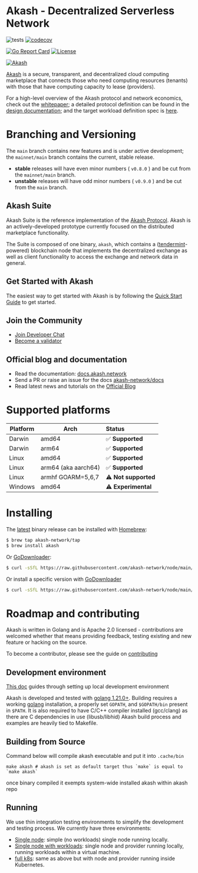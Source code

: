 # Akash - Decentralized Serverless Network

![tests](https://github.com/spheronFdn/akash-node/workflows/tests/badge.svg)
[![codecov](https://codecov.io/github/akash-network/node/coverage.svg?branch=main)](https://codecov.io/github/akash-network/node?branch=main)

[![Go Report Card](https://goreportcard.com/badge/github.com/spheronFdn/akash-node)](https://goreportcard.com/report/github.com/spheronFdn/akash-node)
[![License](https://img.shields.io/badge/License-Apache%202.0-blue.svg)](https://opensource.org/licenses/Apache-2.0)

[![Akash](_docs/img/logo-label-black.svg "Akash")](#overview)

[Akash](https://akash.network) is a secure, transparent, and decentralized cloud computing marketplace that connects those who need computing resources (tenants) with those that have computing capacity to lease (providers).

For a high-level overview of the Akash protocol and network economics, check out the [whitepaper](https://ipfs.io/ipfs/QmVwsi5kTrg7UcUEGi5UfdheVLBWoHjze2pHy4tLqYvLYv); a detailed protocol definition can be
found in the [design documentation](https://docs.akash.network); and the target workload definition spec is [here](https://docs.akash.network/sdl).

# Branching and Versioning

The `main` branch contains new features and is under active development; the `mainnet/main` branch contains the current, stable release.

- **stable** releases will have even minor numbers ( `v0.8.0` ) and be cut from the `mainnet/main` branch.
- **unstable** releases will have odd minor numbers ( `v0.9.0` ) and be cut from the `main` branch.

## Akash Suite

Akash Suite is the reference implementation of the [Akash Protocol](https://ipfs.io/ipfs/QmdV52bF7j4utynJ6L11RgG93FuJiUmBH1i7pRD6NjUt6B). Akash is an actively-developed prototype currently focused on the distributed marketplace functionality.

The Suite is composed of one binary, `akash`, which contains a ([tendermint](https://github.com/tendermint/tendermint)-powered) blockchain node that
implements the decentralized exchange as well as client functionality to access the exchange and network data in general.

## Get Started with Akash

The easiest way to get started with Akash is by following the [Quick Start Guide](https://docs.akash.network/guides/deploy) to get started.

## Join the Community

- [Join Developer Chat](https://discord.gg/6Rtn8aJkU4)
- [Become a validator](https://docs.akash.network/validating/validator)

## Official blog and documentation

- Read the documentation: [docs.akash.network](https://docs.akash.network)
- Send a PR or raise an issue for the docs [akash-network/docs](https://github.com/akash-network/docs)
- Read latest news and tutorials on the [Official Blog](https://blog.akash.network)

# Supported platforms

| Platform | Arch                | Status               |
| -------- | ------------------- | :------------------- |
| Darwin   | amd64               | ✅ **Supported**     |
| Darwin   | arm64               | ✅ **Supported**     |
| Linux    | amd64               | ✅ **Supported**     |
| Linux    | arm64 (aka aarch64) | ✅ **Supported**     |
| Linux    | armhf GOARM=5,6,7   | ⚠️ **Not supported** |
| Windows  | amd64               | ⚠️ **Experimental**  |

# Installing

The [latest](https://github.com/spheronFdn/akash-node/releases/latest) binary release can be installed with [Homebrew](https://brew.sh/):

```sh
$ brew tap akash-network/tap
$ brew install akash
```

Or [GoDownloader](https://github.com/goreleaser/godownloader):

```sh
$ curl -sSfL https://raw.githubusercontent.com/akash-network/node/main/install.sh | sh
```

Or install a specific version with [GoDownloader](https://github.com/goreleaser/godownloader)

```sh
$ curl -sSfL https://raw.githubusercontent.com/akash-network/node/main/install | sh -s -- v0.22.0
```

# Roadmap and contributing

Akash is written in Golang and is Apache 2.0 licensed - contributions are welcomed whether that means providing feedback, testing existing and new feature or hacking on the source.

To become a contributor, please see the guide on [contributing](CONTRIBUTING.md)

## Development environment

[This doc](https://github.com/spheronFdn/akash-node/blob/main/_docs/development-environment.md) guides through setting up local development environment

Akash is developed and tested with [golang 1.21.0+](https://golang.org/).
Building requires a working [golang](https://golang.org/) installation, a properly set `GOPATH`, and `$GOPATH/bin` present in `$PATH`.
It is also required to have C/C++ compiler installed (gcc/clang) as there are C dependencies in use (libusb/libhid)
Akash build process and examples are heavily tied to Makefile.

## Building from Source

Command below will compile akash executable and put it into `.cache/bin`

```shell
make akash # akash is set as default target thus `make` is equal to `make akash`
```

once binary compiled it exempts system-wide installed akash within akash repo

## Running

We use thin integration testing environments to simplify
the development and testing process. We currently have three environments:

- [Single node](_run/lite): simple (no workloads) single node running locally.
- [Single node with workloads](_run/single): single node and provider running locally, running workloads within a virtual machine.
- [full k8s](_run/kube): same as above but with node and provider running inside Kubernetes.
